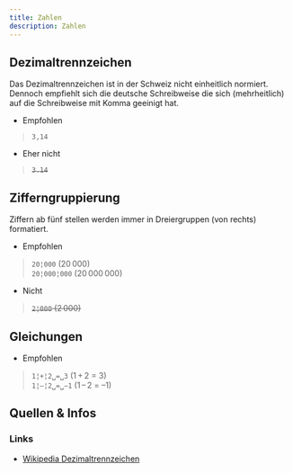 ```yaml
---
title: Zahlen
description: Zahlen
---
```



## Dezimaltrennzeichen
Das Dezimaltrennzeichen ist in der Schweiz nicht einheitlich normiert. Dennoch empfiehlt sich die deutsche Schreibweise die sich (mehrheitlich) auf die Schreibweise mit Komma geeinigt hat.

* Empfohlen
> `3,14`
* Eher nicht
> ~~`3.14`~~


## Zifferngruppierung
Ziffern ab fünf stellen werden immer in Dreiergruppen (von rechts) formatiert.

* Empfohlen
> `20¦000` (20&#8239;000) <br>
> `20¦000¦000` (20&#8239;000&#8239;000)

* Nicht
> ~~`2¦000` (2&#8239;000)~~


## Gleichungen

* Empfohlen
> `1¦+¦2␣=␣3` (1&#8239;+&#8239;2 = 3)<br>
> `1¦–¦2␣=␣−1` (1&#8239;–&#8239;2 = –1)



## Quellen & Infos

<div class="box">

### Links
* [Wikipedia Dezimaltrennzeichen](https://de.wikipedia.org/wiki/Schreibweise_von_Zahlen#Schweiz_und_Liechtenstein)

</div>
